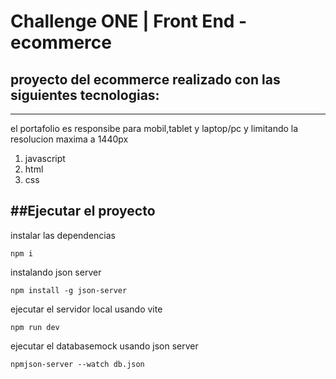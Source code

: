 # Challenge ONE | Front End -  ecommerce


## proyecto del ecommerce realizado con las siguientes tecnologias:
---
el portafolio  es responsibe para mobil,tablet y laptop/pc y limitando la resolucion maxima  a 1440px 

1. javascript
2. html
3. css

##Ejecutar el proyecto
--
instalar las dependencias
```
npm i
```

instalando json server
```
npm install -g json-server

```

ejecutar el servidor local usando vite
```
npm run dev
```
ejecutar el databasemock usando json server 

```
npmjson-server --watch db.json

```
